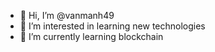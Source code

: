 - 👋 Hi, I’m @vanmanh49
- 👀 I’m interested in learning new technologies
- 🌱 I’m currently learning blockchain

<!---
vanmanh49/vanmanh49 is a ✨ special ✨ repository because its `README.md` (this file) appears on your GitHub profile.
You can click the Preview link to take a look at your changes.
--->
